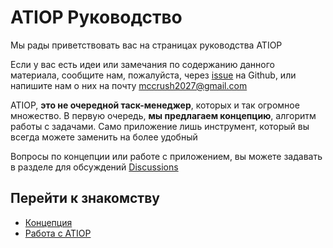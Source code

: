 # ATIOP Руководство

Мы рады приветствовать вас на страницах руководства ATIOP

Если у вас есть идеи или замечания по содержанию данного материала, сообщите нам, пожалуйста, через [issue](https://github.com/mccrush/atiop/issues) на Github, или напишите нам о них на почту mccrush2027@gmail.com

ATIOP, **это не очередной таск-менеджер**, которых и так огромное множество. В первую очередь, **мы предлагаем концепцию**, алгоритм работы с задачами. Само приложение  лишь инструмент, который вы всегда можете заменить на более удобный

Вопросы по концепции или работе с приложением, вы можете задавать в разделе для обсуждений [Discussions](https://github.com/mccrush/atiop/discussions/categories/q-a)

## Перейти к знакомству

* [Концепция](/concept/)
* [Работа с ATIOP](/guide/)
